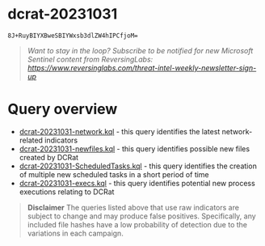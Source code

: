 # dcrat-20231031

`8J+RuyBIYXBweSBIYWxsb3dlZW4hIPCfjoM=`

> *Want to stay in the loop? Subscribe to be notified for new Microsoft Sentinel content from ReversingLabs: https://www.reversinglabs.com/threat-intel-weekly-newsletter-sign-up*

# Query overview
- [dcrat-20231031-network.kql](./dcrat-20231031-network.kql) - this query identifies the latest network-related indicators
- [dcrat-20231031-newfiles.kql](./dcrat-20231031-newfiles.kql) - this query identifies possible new files created by DCRat
- [dcrat-20231031-ScheduledTasks.kql](./dcrat-20231031-ScheduledTasks.kql) - this query identifies the creation of multiple new scheduled tasks in a short period of time
- [dcrat-20231031-execs.kql](./dcrat-20231031-execs.kql) - this query identifies potential new process executions relating to DCRat

> **Disclaimer**
> The queries listed above that use raw indicators are subject to change and may produce false positives. Specifically, any included file hashes have a low probability of detection due to the variations in each campaign. 